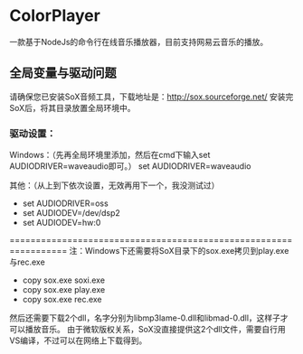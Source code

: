 # ColorPlayer
一款基于NodeJs的命令行在线音乐播放器，目前支持网易云音乐的播放。

## 全局变量与驱动问题

请确保您已安装SoX音频工具，下载地址是：http://sox.sourceforge.net/
安装完SoX后，将其目录放置全局环境中。

### 驱动设置：

Windows：（先再全局环境里添加，然后在cmd下输入set AUDIODRIVER=waveaudio即可。）
set AUDIODRIVER=waveaudio

其他：（从上到下依次设置，无效再用下一个，我没测试过）
- set AUDIODRIVER=oss
- set AUDIODEV=/dev/dsp2
- set AUDIODEV=hw:0

=================================================================
注：Windows下还需要将SoX目录下的sox.exe拷贝到play.exe与rec.exe
- copy sox.exe soxi.exe
- copy sox.exe play.exe
- copy sox.exe rec.exe

然后还需要下载2个dll，名字分别为libmp3lame-0.dll和libmad-0.dll，这样子才可以播放音乐。
由于微软版权关系，SoX没直接提供这2个dll文件，需要自行用VS编译，不过可以在网络上下载得到。
